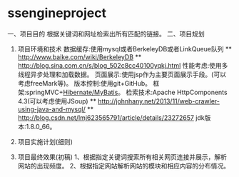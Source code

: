 # ssengineproject
一、项目目的
    根据关键词和网址检索出所有匹配的链接。
二、项目规划
1. 项目环境和技术
    数据缓存:使用mysql或者BerkeleyDB或者LinkQueue队列
        ** http://www.baike.com/wiki/BerkeleyDB
        ** http://blog.sina.com.cn/s/blog_502c8cc40100yqkj.html
    性能考虑:使用多线程异步处理和加载数据。
    页面展示:使用jsp作为主要页面展示手段。(可以考虑freeMark等)。
    版本控制:使用git+GitHub。
    框架:springMVC+[Hibernate/MyBatis](可以考虑使用springBoot)。
    检索技术:Apache HttpComponents 4.3(可以考虑使用JSoup)
        ** http://johnhany.net/2013/11/web-crawler-using-java-and-mysql/
        ** http://blog.csdn.net/lmj623565791/article/details/23272657
    jdk版本:1.8.0_66。
2. 项目实施计划(细则)

3. 项目最终效果(初稿)
    1、根据指定关键词搜索所有相关网页连接并展示，解析网站的出现频度。
    2、根据指定网站解析网站的模块和相应内容的分布情况。
